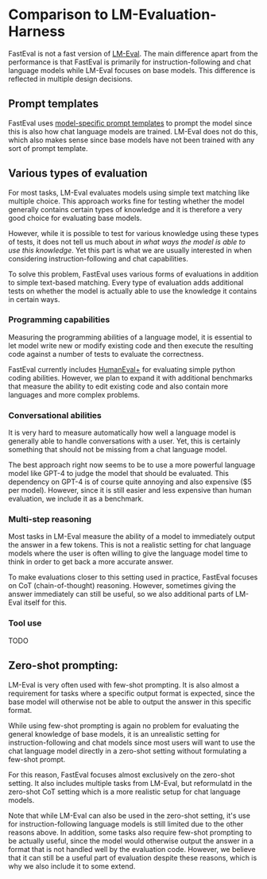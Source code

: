 # Comparison to LM-Evaluation-Harness

FastEval is not a fast version of [LM-Eval](https://github.com/EleutherAI/lm-evaluation-harness).
The main difference apart from the performance is that FastEval is primarily for instruction-following and chat language models while LM-Eval focuses on base models.
This difference is reflected in multiple design decisions.

## Prompt templates
FastEval uses [model-specific prompt templates](docs/model-type.md) to prompt the model since this is also how chat language models are trained.
LM-Eval does not do this, which also makes sense since base models have not been trained with any sort of prompt template.

## Various types of evaluation
For most tasks, LM-Eval evaluates models using simple text matching like multiple choice.
This approach works fine for testing whether the model generally contains certain types of knowledge and it is therefore a very good choice for evaluating base models.

However, while it is possible to test for various knowledge using these types of tests, it does not tell us much about _in what ways the model is able to use this knowledge_.
Yet this part is what we are usually interested in when considering instruction-following and chat capabilities.

To solve this problem, FastEval uses various forms of evaluations in addition to simple text-based matching.
Every type of evaluation adds additional tests on whether the model is actually able to use the knowledge it contains in certain ways.

### Programming capabilities
Measuring the programming abilities of a language model, it is essential to let model write new or modify existing code and then execute the resulting code against a number of tests to evaluate the correctness.

FastEval currently includes [HumanEval+](https://github.com/evalplus/evalplus) for evaluating simple python coding abilities.
However, we plan to expand it with additional benchmarks that measure the ability to edit existing code and also contain more languages and more complex problems.

### Conversational abilities
It is very hard to measure automatically how well a language model is generally able to handle conversations with a user.
Yet, this is certainly something that should not be missing from a chat language model.

The best approach right now seems to be to use a more powerful language model like GPT-4 to judge the model that should be evaluated.
This dependency on GPT-4 is of course quite annoying and also expensive ($5 per model).
However, since it is still easier and less expensive than human evaluation, we include it as a benchmark.

### Multi-step reasoning
Most tasks in LM-Eval measure the ability of a model to immediately output the answer in a few tokens.
This is not a realistic setting for chat language models where the user is often willing to give the language model time to think in order to get back a more accurate answer.

To make evaluations closer to this setting used in practice, FastEval focuses on CoT (chain-of-thought) reasoning.
However, sometimes giving the answer immediately can still be useful, so we also additional parts of LM-Eval itself for this.

### Tool use
TODO

## Zero-shot prompting:
LM-Eval is very often used with few-shot prompting.
It is also almost a requirement for tasks where a specific output format is expected, since the base model will otherwise not be able to output the answer in this specific format.

While using few-shot prompting is again no problem for evaluating the general knowledge of base models, it is an unrealistic setting for instruction-following and chat models since most users will want to use the chat language model directly in a zero-shot setting without formulating a few-shot prompt.

For this reason, FastEval focuses almost exclusively on the zero-shot setting.
It also includes multiple tasks from LM-Eval, but reformulatd in the zero-shot CoT setting which is a more realistic setup for chat language models.

Note that while LM-Eval can also be used in the zero-shot setting, it's use for instruction-following language models is still limited due to the other reasons above.
In addition, some tasks also require few-shot prompting to be actually useful, since the model would otherwise output the answer in a format that is not handled well by the evaluation code.
However, we believe that it can still be a useful part of evaluation despite these reasons, which is why we also include it to some extend.
